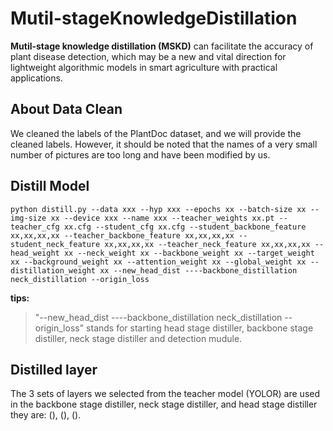 # Mutil-stageKnowledgeDistillation

**Mutil-stage knowledge distillation (MSKD)** can facilitate the accuracy of plant disease detection, which may be a new and vital direction for lightweight algorithmic models in smart agriculture with practical applications.

## About Data Clean
We cleaned the labels of the PlantDoc dataset, and we will provide the cleaned labels. 
However, it should be noted that the names of a very small number of pictures are too long and have been modified by us.


## Distill Model

```shell
python distill.py --data xxx --hyp xxx --epochs xx --batch-size xx --img-size xx --device xxx --name xxx --teacher_weights xx.pt --teacher_cfg xx.cfg --student_cfg xx.cfg --student_backbone_feature xx,xx,xx,xx --teacher_backbone_feature xx,xx,xx,xx --student_neck_feature xx,xx,xx,xx --teacher_neck_feature xx,xx,xx,xx --head_weight xx --neck_weight xx --backbone_weight xx --target_weight xx --background_weight xx --attention_weight xx --global_weight xx --distillation_weight xx --new_head_dist ----backbone_distillation neck_distillation --origin_loss
```

**tips:**  
> "--new_head_dist ----backbone_distillation neck_distillation --origin_loss"
 stands for starting head stage distiller, backbone stage distiller, neck stage distiller and  detection mudule.  


## Distilled layer

The 3 sets of layers we selected from the teacher model (YOLOR) are used in the backbone stage distiller, neck stage distiller, and head stage distiller they are:
(), (), ().

